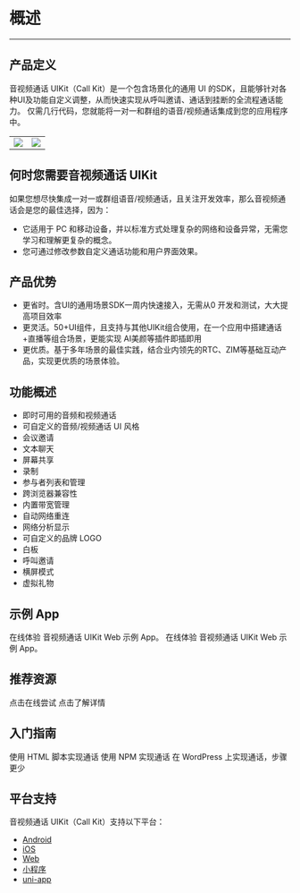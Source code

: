# 概述

- - -

## 产品定义

音视频通话 UIKit（Call Kit）是一个包含场景化的通用 UI 的SDK，且能够针对各种UI及功能自定义调整，从而快速实现从呼叫邀请、通话到挂断的全流程通话能力。
仅需几行代码，您就能将一对一和群组的语音/视频通话集成到您的应用程序中。


|||
|--|--|
|<Frame width="auto" height="256" caption=""><img src="https://doc-media.zego.im/sdk-doc/Pics/Prebuilt_Web/groupCall_p.jpg" /></Frame>|<Frame width="auto" height="256" caption=""><img src="https://doc-media.zego.im/sdk-doc/Pics/Prebuilt_Web/groupCall_m.png" /></Frame>|



## 何时您需要音视频通话 UIKit

如果您想尽快集成一对一或群组语音/视频通话，且关注开发效率，那么音视频通话会是您的最佳选择，因为：
- 它适用于 PC 和移动设备，并以标准方式处理复杂的网络和设备异常，无需您学习和理解更复杂的概念。
- 您可通过修改参数自定义通话功能和用户界面效果。

## 产品优势
- 更省时。含UI的通用场景SDK一周内快速接入，无需从0 开发和测试，大大提高项目效率
- 更灵活。50+UI组件，且支持与其他UIKit组合使用，在一个应用中搭建通话+直播等组合场景，更能实现 AI美颜等插件即插即用
- 更优质。基于多年场景的最佳实践，结合业内领先的RTC、ZIM等基础互动产品，实现更优质的场景体验。

## 功能概述

* 即时可用的音频和视频通话
* 可自定义的音频/视频通话 UI 风格
* 会议邀请
* 文本聊天
* 屏幕共享
* 录制
* 参与者列表和管理
* 跨浏览器兼容性
* 内置带宽管理
* 自动网络重连
* 网络分析显示
* 可自定义的品牌 LOGO
* 白板
* 呼叫邀请
* 横屏模式
* 虚拟礼物

## 示例 App


<CardGroup cols={2}>
<Card title="在线体验（无呼叫邀请）" href="https://zegocloud.github.io/zego_uikit_prebuilt_web/1on1_call/index.html?roomID=Q5EAJ&role=Host&userID=30794596&lang=zh" target="_blank">
在线体验 音视频通话 UIKit Web 示例 App。
</Card>
<Card title="在线体验（含呼叫邀请）" href="https://zegocloud.github.io/zego_uikit_prebuilt_web/call_invitation/index.html?roomID=W9Jxa&role=Host&userID=83433704&lang=zh" target="_blank">
在线体验 音视频通话 UIKit Web 示例 App。
</Card>
</CardGroup>


## 推荐资源

<CardGroup cols={2}>
  <Card title="在线编程并实时查看效果" href="https://stackblitz.com/edit/zegocloud-prebuilt-call-lqn5us?file=index.js" target="_blank">
    点击在线尝试
  </Card>
  <Card title="更精细地开发您的通话应用"  href="https://doc-zh.zego.im/article/overview?key=ExpressVideoSDK&platform=web&language=javascript" target="_blank">
    点击了解详情
  </Card>
</CardGroup>

## 入门指南


<CardGroup cols={2}>
<Card title="使用 HTML 脚本（JQuery，PHP，JSP）" href="/callkit-web/quick-start/using-html-script">
  使用 HTML 脚本实现通话
</Card>
<Card title="使用 NPM（React，Vue，Angular）" href="/callkit-web/quick-start/using-npm-package-manager">
  使用 NPM 实现通话
</Card>
<Card title="使用 WordPress" href="/callkit-web/quick-start/using-wordpress">
  在 WordPress 上实现通话，步骤更少
</Card>
</CardGroup>

## 平台支持

音视频通话 UIKit（Call Kit）支持以下平台：

- [Android](https://doc-zh.zego.im/callkit-android/overview)
- [iOS](https://doc-zh.zego.im/callkit-ios/overview) 
- [Web](https://doc-zh.zego.im/callkit-web/overview)
- [小程序](https://doc-zh.zego.im/callkit-miniprogram/overview)
- [uni-app](https://doc-zh.zego.im/callkit-uniapp/overview)